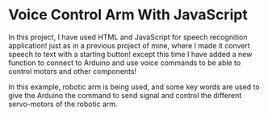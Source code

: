 # Voice Control Arm With JavaScript

In this project, I have used HTML and JavaScript for speech recognition application! just as in a previous project of mine, where I made it convert speech to text with a starting button! except this time I have added a new function to connect to Arduino and use voice commands to be able to control motors and other components!

In this example, robotic arm is being used, and some key words are used to give the Arduino the command to send signal and control the different servo-motors of the robotic arm.
